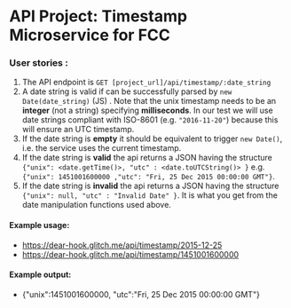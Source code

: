 # API Project: Timestamp Microservice for FCC

### User stories :

1. The API endpoint is `GET [project_url]/api/timestamp/:date_string`
2. A date string is valid if can be successfully parsed by `new Date(date_string)` (JS) . Note that the unix timestamp needs to be an **integer** (not a string) specifying **milliseconds**. In our test we will use date strings compliant with ISO-8601 (e.g. `"2016-11-20"`) because this will ensure an UTC timestamp.
3. If the date string is **empty** it should be equivalent to trigger `new Date()`, i.e. the service uses the current timestamp.
4. If the date string is **valid** the api returns a JSON having the structure
   `{"unix": <date.getTime()>, "utc" : <date.toUTCString()> }`
   e.g. `{"unix": 1451001600000 ,"utc": "Fri, 25 Dec 2015 00:00:00 GMT"}`.
5. If the date string is **invalid** the api returns a JSON having the structure `{"unix": null, "utc" : "Invalid Date" }`. It is what you get from the date manipulation functions used above.

#### Example usage:

- <a href="https://dear-hook.glitch.me/api/timestamp/2015-12-25" target="_new">https://dear-hook.glitch.me/api/timestamp/2015-12-25</a>
- <a href="https://dear-hook.glitch.me/api/timestamp/1451001600000" target="_new">https://dear-hook.glitch.me/api/timestamp/1451001600000</a>

#### Example output:

- {"unix":1451001600000, "utc":"Fri, 25 Dec 2015 00:00:00 GMT"}
